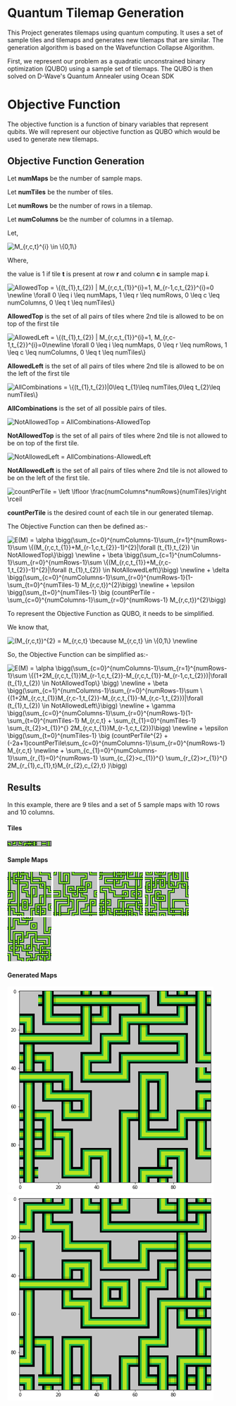 # Quantum Tilemap Generation

This Project generates tilemaps using quantum computing. It uses a set of sample tiles and tilemaps and generates new tilemaps that are similar. The generation algorithm is based on the Wavefunction Collapse Algorithm.

First, we represent our problem as a quadratic unconstrained binary optimization (QUBO) using a sample set of tilemaps. The QUBO is then solved on D-Wave's Quantum Annealer using Ocean SDK

# Objective Function
The objective function is a function of binary variables that represent qubits. We will represent our objective function as QUBO which would be used to generate new tilemaps.

## Objective Function Generation

Let **numMaps** be the number of sample maps.

Let **numTiles** be the number of tiles.

Let **numRows** be the number of rows in a tilemap.

Let **numColumns** be the number of columns in a tilemap.


Let,

<img src="https://i.upmath.me/svg/M_%7Br%2Cc%2Ct%7D%5E%7Bi%7D%20%5Cin%20%5C%7B0%2C1%5C%7D" alt="M_{r,c,t}^{i} \in \{0,1\}" />

Where,

the value is 1 if tile **t** is present at row **r** and column **c** in sample map **i**.

<img src="https://i.upmath.me/svg/AllowedTop%20%3D%20%5C%7B(t_%7B1%7D%2Ct_%7B2%7D)%20%7C%20M_%7Br%2Cc%2Ct_%7B1%7D%7D%5E%7Bi%7D%3D1%2C%20M_%7Br-1%2Cc%2Ct_%7B2%7D%7D%5E%7Bi%7D%3D0%20%5Cnewline%20%5Cforall%200%20%5Cleq%20i%20%5Cleq%20%20numMaps%2C%0A1%20%5Cleq%20r%20%5Cleq%20%20numRows%2C%0A0%20%5Cleq%20c%20%5Cleq%20%20numColumns%2C%0A0%20%5Cleq%20t%20%5Cleq%20%20numTiles%5C%7D" alt="AllowedTop = \{(t_{1},t_{2}) | M_{r,c,t_{1}}^{i}=1, M_{r-1,c,t_{2}}^{i}=0 \newline \forall 0 \leq i \leq  numMaps,
1 \leq r \leq  numRows,
0 \leq c \leq  numColumns,
0 \leq t \leq  numTiles\}" />

**AllowedTop** is the set of all pairs of tiles where 2nd tile is allowed to be on top of the first tile

<img src="https://i.upmath.me/svg/AllowedLeft%20%3D%20%5C%7B(t_%7B1%7D%2Ct_%7B2%7D)%20%7C%20M_%7Br%2Cc%2Ct_%7B1%7D%7D%5E%7Bi%7D%3D1%2C%20M_%7Br%2Cc-1%2Ct_%7B2%7D%7D%5E%7Bi%7D%3D0%5Cnewline%20%5Cforall%200%20%5Cleq%20i%20%5Cleq%20%20numMaps%2C%0A0%20%5Cleq%20r%20%5Cleq%20%20numRows%2C%0A1%20%5Cleq%20c%20%5Cleq%20%20numColumns%2C%0A0%20%5Cleq%20t%20%5Cleq%20%20numTiles%5C%7D" alt="AllowedLeft = \{(t_{1},t_{2}) | M_{r,c,t_{1}}^{i}=1, M_{r,c-1,t_{2}}^{i}=0\newline \forall 0 \leq i \leq  numMaps,
0 \leq r \leq  numRows,
1 \leq c \leq  numColumns,
0 \leq t \leq  numTiles\}" />

**AllowedLeft** is the set of all pairs of tiles where 2nd tile is allowed to be on the left of the first tile

<img src="https://i.upmath.me/svg/AllCombinations%20%3D%20%5C%7B(t_%7B1%7D%2Ct_%7B2%7D)%7C0%5Cleq%20t_%7B1%7D%5Cleq%20numTiles%2C0%5Cleq%20t_%7B2%7D%5Cleq%20numTiles%5C%7D" alt="AllCombinations = \{(t_{1},t_{2})|0\leq t_{1}\leq numTiles,0\leq t_{2}\leq numTiles\}" />

**AllCombinations** is the set of all possible pairs of tiles.

<img src="https://i.upmath.me/svg/NotAllowedTop%20%3D%20AllCombinations-AllowedTop" alt="NotAllowedTop = AllCombinations-AllowedTop" />

**NotAllowedTop** is the set of all pairs of tiles where 2nd tile is not allowed to be on top of the first tile.

<img src="https://i.upmath.me/svg/NotAllowedLeft%20%3D%20AllCombinations-AllowedLeft" alt="NotAllowedLeft = AllCombinations-AllowedLeft" />

**NotAllowedLeft** is the set of all pairs of tiles where 2nd tile is not allowed to be on the left of the first tile.

<img src="https://i.upmath.me/svg/countPerTile%20%3D%20%5Cleft%20%5Clfloor%20%5Cfrac%7BnumColumns*numRows%7D%7BnumTiles%7D%5Cright%20%5Crceil" alt="countPerTile = \left \lfloor \frac{numColumns*numRows}{numTiles}\right \rceil" />

**countPerTile** is the desired count of each tile in our generated tilemap.

The Objective Function can then be defined as:-

<img src="https://i.upmath.me/svg/E(M)%20%3D%20%5Calpha%20%5Cbigg(%5Csum_%7Bc%3D0%7D%5E%7BnumColumns-1%7D%5Csum_%7Br%3D1%7D%5E%7BnumRows-1%7D%5Csum%20%5C%7B(M_%7Br%2Cc%2Ct_%7B1%7D%7D%2BM_%7Br-1%2Cc%2Ct_%7B2%7D%7D-1)%5E%7B2%7D%7C%5Cforall%20(t_%7B1%7D%2Ct_%7B2%7D)%20%5Cin%20NotAllowedTop%5C%7D%5Cbigg)%0A%5Cnewline%0A%2B%0A%5Cbeta%20%5Cbigg(%5Csum_%7Bc%3D1%7D%5E%7BnumColumns-1%7D%5Csum_%7Br%3D0%7D%5E%7BnumRows-1%7D%5Csum%20%5C%7B(M_%7Br%2Cc%2Ct_%7B1%7D%7D%2BM_%7Br%2Cc-1%2Ct_%7B2%7D%7D-1)%5E%7B2%7D%7C%5Cforall%20(t_%7B1%7D%2Ct_%7B2%7D)%20%5Cin%20NotAllowedLeft%5C%7D%5Cbigg)%0A%5Cnewline%0A%2B%0A%5Cdelta%20%5Cbigg(%5Csum_%7Bc%3D0%7D%5E%7BnumColumns-1%7D%5Csum_%7Br%3D0%7D%5E%7BnumRows-1%7D(1-%5Csum_%7Bt%3D0%7D%5E%7BnumTiles-1%7D%20M_%7Br%2Cc%2Ct%7D)%5E%7B2%7D%5Cbigg)%0A%5Cnewline%0A%2B%0A%5Cepsilon%20%5Cbigg(%5Csum_%7Bt%3D0%7D%5E%7BnumTiles-1%7D%20%5Cbig%20(countPerTile%20-%5Csum_%7Bc%3D0%7D%5E%7BnumColumns-1%7D%5Csum_%7Br%3D0%7D%5E%7BnumRows-1%7D%20M_%7Br%2Cc%2Ct%7D)%5E%7B2%7D%5Cbigg)" alt="E(M) = \alpha \bigg(\sum_{c=0}^{numColumns-1}\sum_{r=1}^{numRows-1}\sum \{(M_{r,c,t_{1}}+M_{r-1,c,t_{2}}-1)^{2}|\forall (t_{1},t_{2}) \in NotAllowedTop\}\bigg)
\newline
+
\beta \bigg(\sum_{c=1}^{numColumns-1}\sum_{r=0}^{numRows-1}\sum \{(M_{r,c,t_{1}}+M_{r,c-1,t_{2}}-1)^{2}|\forall (t_{1},t_{2}) \in NotAllowedLeft\}\bigg)
\newline
+
\delta \bigg(\sum_{c=0}^{numColumns-1}\sum_{r=0}^{numRows-1}(1-\sum_{t=0}^{numTiles-1} M_{r,c,t})^{2}\bigg)
\newline
+
\epsilon \bigg(\sum_{t=0}^{numTiles-1} \big (countPerTile -\sum_{c=0}^{numColumns-1}\sum_{r=0}^{numRows-1} M_{r,c,t})^{2}\bigg)" />

To represent the Objective Function as QUBO, it needs to be simplified.

We know that,

<img src="https://i.upmath.me/svg/(M_%7Br%2Cc%2Ct%7D)%5E%7B2%7D%20%3D%20M_%7Br%2Cc%2Ct%7D%0A%5Cbecause%20M_%7Br%2Cc%2Ct%7D%20%5Cin%20%5C%7B0%2C1%5C%7D%20%5Cnewline" alt="(M_{r,c,t})^{2} = M_{r,c,t}
\because M_{r,c,t} \in \{0,1\} \newline" />

So, the Objective Function can be simplified as:-

<img src="https://i.upmath.me/svg/E(M)%20%3D%20%5Calpha%20%5Cbigg(%5Csum_%7Bc%3D0%7D%5E%7BnumColumns-1%7D%5Csum_%7Br%3D1%7D%5E%7BnumRows-1%7D%5Csum%20%5C%7B(1%2B2M_%7Br%2Cc%2Ct_%7B1%7D%7DM_%7Br-1%2Cc%2Ct_%7B2%7D%7D-M_%7Br%2Cc%2Ct_%7B1%7D%7D-M_%7Br-1%2Cc%2Ct_%7B2%7D%7D)%7C%5Cforall%20(t_%7B1%7D%2Ct_%7B2%7D)%20%5Cin%20NotAllowedTop%5C%7D%20%5Cbigg)%0A%5Cnewline%0A%2B%0A%5Cbeta%20%5Cbigg(%5Csum_%7Bc%3D1%7D%5E%7BnumColumns-1%7D%5Csum_%7Br%3D0%7D%5E%7BnumRows-1%7D%5Csum%20%5C%7B(1%2B2M_%7Br%2Cc%2Ct_%7B1%7D%7DM_%7Br%2Cc-1%2Ct_%7B2%7D%7D-M_%7Br%2Cc%2Ct_%7B1%7D%7D-M_%7Br%2Cc-1%2Ct_%7B2%7D%7D)%7C%5Cforall%20(t_%7B1%7D%2Ct_%7B2%7D)%20%5Cin%20NotAllowedLeft%5C%7D%5Cbigg)%0A%5Cnewline%0A%2B%0A%5Cgamma%20%5Cbigg(%5Csum_%7Bc%3D0%7D%5E%7BnumColumns-1%7D%5Csum_%7Br%3D0%7D%5E%7BnumRows-1%7D(1-%5Csum_%7Bt%3D0%7D%5E%7BnumTiles-1%7D%20M_%7Br%2Cc%2Ct%7D%20%2B%20%5Csum_%7Bt_%7B1%7D%3D0%7D%5E%7BnumTiles-1%7D%20%5Csum_%7Bt_%7B2%7D%3Et_%7B1%7D%7D%5E%7B%7D%202M_%7Br%2Cc%2Ct_%7B1%7D%7DM_%7Br-1%2Cc%2Ct_%7B2%7D%7D)%5Cbigg)%0A%5Cnewline%0A%2B%0A%5Cepsilon%20%5Cbigg(%5Csum_%7Bt%3D0%7D%5E%7BnumTiles-1%7D%20%5Cbig%20(countPerTile%5E%7B2%7D%20%2B%20(-2a%2B1)countPerTile%5Csum_%7Bc%3D0%7D%5E%7BnumColumns-1%7D%5Csum_%7Br%3D0%7D%5E%7BnumRows-1%7D%20M_%7Br%2Cc%2Ct%7D%0A%5Cnewline%0A%2B%0A%5Csum_%7Bc_%7B1%7D%3D0%7D%5E%7BnumColumns-1%7D%5Csum_%7Br_%7B1%7D%3D0%7D%5E%7BnumRows-1%7D%20%5Csum_%7Bc_%7B2%7D%3Ec_%7B1%7D%7D%5E%7B%7D%20%5Csum_%7Br_%7B2%7D%3Er_%7B1%7D%7D%5E%7B%7D%202M_%7Br_%7B1%7D%2Cc_%7B1%7D%2Ct%7DM_%7Br_%7B2%7D%2Cc_%7B2%7D%2Ct%7D%0A)%5Cbigg)" alt="E(M) = \alpha \bigg(\sum_{c=0}^{numColumns-1}\sum_{r=1}^{numRows-1}\sum \{(1+2M_{r,c,t_{1}}M_{r-1,c,t_{2}}-M_{r,c,t_{1}}-M_{r-1,c,t_{2}})|\forall (t_{1},t_{2}) \in NotAllowedTop\} \bigg)
\newline
+
\beta \bigg(\sum_{c=1}^{numColumns-1}\sum_{r=0}^{numRows-1}\sum \{(1+2M_{r,c,t_{1}}M_{r,c-1,t_{2}}-M_{r,c,t_{1}}-M_{r,c-1,t_{2}})|\forall (t_{1},t_{2}) \in NotAllowedLeft\}\bigg)
\newline
+
\gamma \bigg(\sum_{c=0}^{numColumns-1}\sum_{r=0}^{numRows-1}(1-\sum_{t=0}^{numTiles-1} M_{r,c,t} + \sum_{t_{1}=0}^{numTiles-1} \sum_{t_{2}&gt;t_{1}}^{} 2M_{r,c,t_{1}}M_{r-1,c,t_{2}})\bigg)
\newline
+
\epsilon \bigg(\sum_{t=0}^{numTiles-1} \big (countPerTile^{2} + (-2a+1)countPerTile\sum_{c=0}^{numColumns-1}\sum_{r=0}^{numRows-1} M_{r,c,t}
\newline
+
\sum_{c_{1}=0}^{numColumns-1}\sum_{r_{1}=0}^{numRows-1} \sum_{c_{2}&gt;c_{1}}^{} \sum_{r_{2}&gt;r_{1}}^{} 2M_{r_{1},c_{1},t}M_{r_{2},c_{2},t}
)\bigg)" />

## Results

In this example, there are 9 tiles and a set of 5 sample maps with 10 rows and 10 columns.

#### Tiles

<img src="images/allTiles.png"/>

#### Sample Maps

<img src="images/1 Knots 0.png"/>
<img src="images/1 Knots 1.png"/>
<img src="images/1 Knots 2.png"/>
<img src="images/1 Knots 3.png"/>
<img src="images/1 Knots 4.png"/>

#### Generated Maps

<img src="images/output 1.png"/>
<img src="images/output 2.png"/>